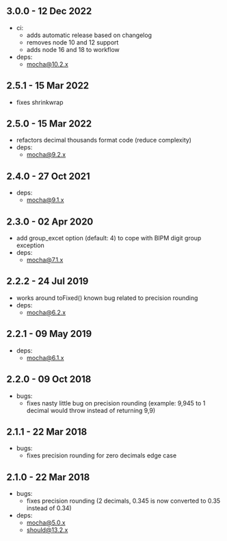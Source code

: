 ## 3.0.0 - 12 Dec 2022

- ci:
  - adds automatic release based on changelog
  - removes node 10 and 12 support
  - adds node 16 and 18 to workflow
- deps:
  - mocha@10.2.x

## 2.5.1 - 15 Mar 2022

- fixes shrinkwrap

## 2.5.0 - 15 Mar 2022

- refactors decimal thousands format code (reduce complexity)
- deps:
  - mocha@9.2.x

## 2.4.0 - 27 Oct 2021

- deps:
  - mocha@9.1.x

## 2.3.0 - 02 Apr 2020

- add group_excet option (default: 4) to cope with BIPM digit group exception
- deps:
	- mocha@7.1.x

## 2.2.2 - 24 Jul 2019

- works around toFixed() known bug related to precision rounding
- deps:
  - mocha@6.2.x

## 2.2.1 - 09 May 2019

- deps:
  - mocha@6.1.x

## 2.2.0 - 09 Oct 2018

- bugs:
  - fixes nasty little bug on precision rounding (example: 9,945 to 1 decimal would throw instead of returning 9,9)

## 2.1.1 - 22 Mar 2018

- bugs:
  - fixes precision rounding for zero decimals edge case

## 2.1.0 - 22 Mar 2018

- bugs:
	- fixes precision rounding (2 decimals, 0.345 is now converted to 0.35 instead of 0.34)
- deps:
	- mocha@5.0.x
	- should@13.2.x
